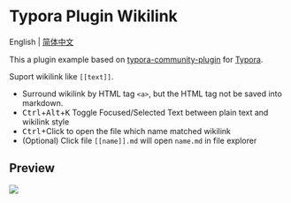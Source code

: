 # Typora Plugin Wikilink

English | [简体中文](https://github.com/typora-community-plugin/typora-plugin-wikilink/blob/main/README.zh-CN.md)

This a plugin example based on [typora-community-plugin](https://github.com/typora-community-plugin/typora-community-plugin) for [Typora](https://typora.io).

Suport wikilink like `[[text]]`.

- Surround wikilink by HTML tag `<a>`, but the HTML tag not be saved into markdown.
- <kbd>Ctrl</kbd>+<kbd>Alt</kbd>+<kbd>K</kbd> Toggle Focused/Selected Text between plain text and wikilink style
- <kbd>Ctrl</kbd>+Click to open the file which name matched wikilink
- (Optional) Click file `[[name]].md` will open `name.md` in file explorer

## Preview

![](https://fastly.jsdelivr.net/gh/typora-community-plugin/typora-plugin-wikilink@main/docs/assets/base.jpg)
